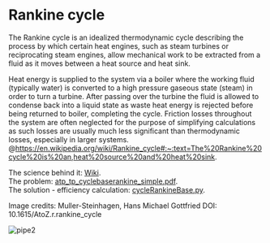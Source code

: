 # Rankine cycle

The Rankine cycle is an idealized thermodynamic cycle describing the process by which certain heat engines, such as steam turbines or reciprocating steam engines, allow mechanical work to be extracted from a fluid as it moves between a heat source and heat sink.

Heat energy is supplied to the system via a boiler where the working fluid (typically water) is converted to a high pressure gaseous state (steam) in order to turn a turbine. After passing over the turbine the fluid is allowed to condense back into a liquid state as waste heat energy is rejected before being returned to boiler, completing the cycle. Friction losses throughout the system are often neglected for the purpose of simplifying calculations as such losses are usually much less significant than thermodynamic losses, especially in larger systems. @https://en.wikipedia.org/wiki/Rankine_cycle#:~:text=The%20Rankine%20cycle%20is%20an,heat%20source%20and%20heat%20sink.

The science behind it: [Wiki](https://en.wikipedia.org/wiki/Rankine_cycle).  
The problem: [atp_tp_cyclebaserankine_simple.pdf](https://github.com/AlexPhysics/PythonProjects/blob/main/Cycle%20Rankine%20%20Simple/atp_tp_cyclebaserankine_simple.pdf).  
The solution - efficiency calculation: [cycleRankineBase.py](https://github.com/AlexPhysics/PythonProjects/blob/main/Cycle%20Rankine%20%20Simple/cycleRankineBase.py).  

Image credits: Muller-Steinhagen, Hans Michael Gottfried  DOI: 10.1615/AtoZ.r.rankine_cycle

![pipe2](https://github.com/AlexPhysics/PythonProjects/assets/81239843/9ba69815-cee2-43cb-99d7-7d9552ae1391)
